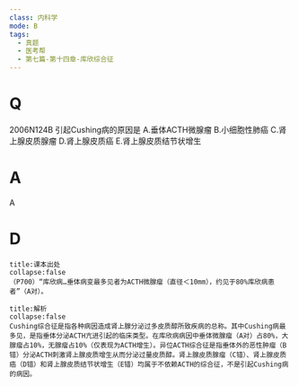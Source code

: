 ```yaml
---
class: 内科学
mode: B
tags:
  - 真题
  - 医考帮
  - 第七篇-第十四章-库欣综合征
---
```


# Q
2006N124B 引起Cushing病的原因是
A.垂体ACTH微腺瘤
B.小细胞性肺癌
C.肾上腺皮质腺瘤
D.肾上腺皮质癌
E.肾上腺皮质结节状增生

# A
A
# D
```ad-note
title:课本出处
collapse:false
（P700）“库欣病…垂体病变最多见者为ACTH微腺瘤（直径＜10mm），约见于80%库欣病患者”（A对）。
```

```ad-summary
title:解析
collapse:false
Cushing综合征是指各种病因造成肾上腺分泌过多皮质醇所致疾病的总称。其中Cushing病最多见，是指垂体分泌ACTH亢进引起的临床类型。在库欣病病因中垂体微腺瘤（A对）占80%，大腺瘤占10%，无腺瘤占10%（仅表现为ACTH增生）。异位ACTH综合征是指垂体外的恶性肿瘤（B错）分泌ACTH刺激肾上腺皮质增生从而分泌过量皮质醇。肾上腺皮质腺瘤（C错）、肾上腺皮质癌（D错）和肾上腺皮质结节状增生（E错）均属于不依赖ACTH的综合征，不是引起Cushing病的病因。
```

